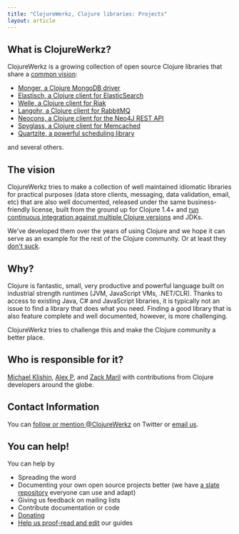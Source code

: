 ```yaml
---
title: "ClojureWerkz, Clojure libraries: Projects"
layout: article
---
```



## What is ClojureWerkz?

ClojureWerkz is a growing collection of open source Clojure libraries that share a <a href="http://blog.clojurewerkz.org/blog/2013/04/20/how-to-make-your-open-source-project-really-awesome/">common vision</a>:

* [Monger, a Clojure MongoDB driver](http://clojuremongodb.info)
* [Elastisch, a Clojure client for ElasticSearch](http://clojureelasticsearch.info)
* [Welle, a Clojure client for Riak](http://clojureriak.info)
* [Langohr, a Clojure client for RabbitMQ](http://clojurerabbitmq.info)
* [Neocons, a Clojure client for the Neo4J REST API](http://clojureneo4j.info)
* [Spyglass, a Clojure client for Memcached](http://clojurememcached.info)
* [Quartzite, a powerful scheduling library](http://clojurequartz.info)

and several others.


## The vision

ClojureWerkz tries to make a collection of well maintained idiomatic libraries for practical purposes (data store clients,
messaging, data validation, email, etc) that are also well documented, released under the same business-friendly license,
built from the ground up for Clojure 1.4+ and [run continuous integration against multiple Clojure versions](http://about.travis-ci.org/docs/user/languages/clojure/) and JDKs.

We've developed them over the years of using Clojure and we hope it can serve as an example for the rest of the Clojure
community. Or at least they <a href="http://blog.clojurewerkz.org/blog/2013/04/20/how-to-make-your-open-source-project-really-awesome/">don't suck</a>.


## Why?

Clojure is fantastic, small, very productive and powerful language built on industrial
strength runtimes (JVM, JavaScript VMs, .NET/CLR). Thanks to access to existing Java, C# and JavaScript libraries,
it is typically not an issue to find a library that does what you need. Finding a good library that is also feature complete
and well documented, however, is more challenging.

ClojureWerkz tries to challenge this and make the Clojure community a better place.



## Who is responsible for it?

[Michael Klishin](http://twitter.com/michaelklishin), [Alex P](http://twitter.com/ifesdjeen), and [Zack Maril](http://twitter.com/zackmaril) with contributions
from Clojure developers around the globe.


## Contact Information

You can [follow or mention @ClojureWerkz](https://twitter.com/clojurewerkz) on Twitter or [email us](mailto:contact@clojurewerkz.org).


## You can help!

You can help by

 * Spreading the word
 * Documenting your own open source projects better (we have [a slate repository](https://github.com/clojurewerkz/docslate) everyone can use and adapt)
 * Giving us feedback on mailing lists
 * Contribute documentation or code
 * [Donating](/articles/donate.html)
 * [Help us proof-read and edit](mailto:contact@clojurewerkz.org) our guides



